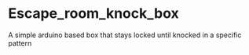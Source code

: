# Escape_room_knock_box
A simple arduino based box that stays locked until knocked in a specific pattern
